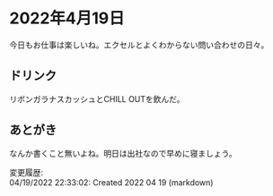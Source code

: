 # 2022年4月19日

今日もお仕事は楽しいね。エクセルとよくわからない問い合わせの日々。

## ドリンク

リボンガラナスカッシュとCHILL OUTを飲んだ。

## あとがき

なんか書くこと無いよね。明日は出社なので早めに寝ましょう。

変更履歴:  
04/19/2022 22:33:02: Created 2022 04 19 (markdown)  
